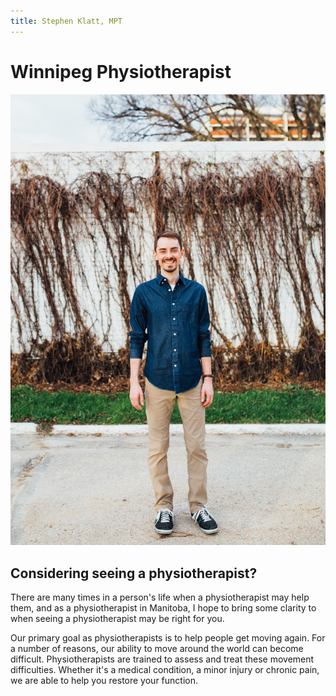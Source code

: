 ```yaml
---
title: Stephen Klatt, MPT 
---
```

# Winnipeg Physiotherapist

![Stephen Klatt, MPT](https://github.com/klattphysio/klattphysio.github.io/blob/master/_pictures/Stephen_50.jpg?raw=true "Stephen Klatt, MPT")

## Considering seeing a physiotherapist?

There are many times in a person's life when a physiotherapist may help them, and as a physiotherapist in Manitoba, I hope to bring some clarity to when seeing a physiotherapist may be right for you. 

Our primary goal as physiotherapists is to help people get moving again. For a number of reasons, our ability to move around the world can become difficult. Physiotherapists are trained to assess and treat these movement difficulties. Whether it's a medical condition, a minor injury or chronic pain, we are able to help you restore your function. 
